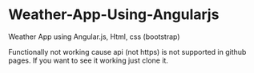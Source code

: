 # Weather-App-Using-Angularjs

Weather App using Angular.js, Html, css (bootstrap)

Functionally not working cause api (not https) is not supported in github pages. If you want to see it working just clone it.
